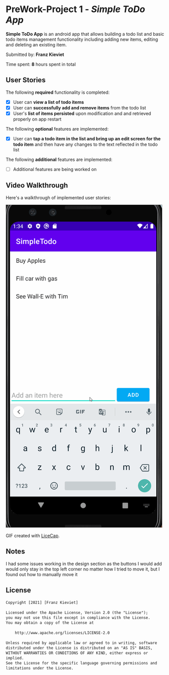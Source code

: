 # PreWork-Project 1 - *Simple ToDo App*

**Simple ToDo App** is an android app that allows building a todo list and basic todo items management functionality including adding new items, editing and deleting an existing item.

Submitted by: **Franz Kieviet**

Time spent: **8** hours spent in total

## User Stories

The following **required** functionality is completed:

* [X] User can **view a list of todo items**
* [X] User can **successfully add and remove items** from the todo list
* [X] User's **list of items persisted** upon modification and and retrieved properly on app restart

The following **optional** features are implemented:

* [X] User can **tap a todo item in the list and bring up an edit screen for the todo item** and then have any changes to the text reflected in the todo list

The following **additional** features are implemented:

* [ ] Additional features are being worked on

## Video Walkthrough

Here's a walkthrough of implemented user stories:

<img src='WalktroughToDo.gif' title='Video Walkthrough' width='' alt='Video Walkthrough' />

GIF created with [LiceCap](http://www.cockos.com/licecap/).

## Notes

I had some issues working in the design section as the buttons I would add would only stay in the top left corner no matter how I tried to move it, but I found out how to manually move it

## License

    Copyright [2021] [Franz Kieviet]

    Licensed under the Apache License, Version 2.0 (the "License");
    you may not use this file except in compliance with the License.
    You may obtain a copy of the License at

        http://www.apache.org/licenses/LICENSE-2.0

    Unless required by applicable law or agreed to in writing, software
    distributed under the License is distributed on an "AS IS" BASIS,
    WITHOUT WARRANTIES OR CONDITIONS OF ANY KIND, either express or implied.
    See the License for the specific language governing permissions and
    limitations under the License.
